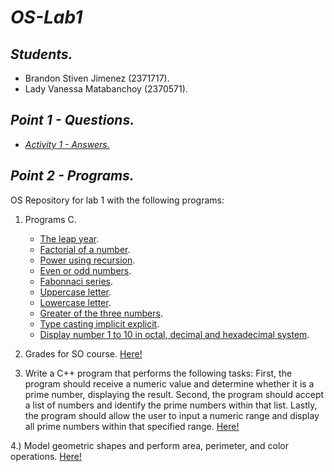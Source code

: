 # ***OS-Lab1***

## ***Students.***
- Brandon Stiven Jimenez (2371717).
- Lady Vanessa Matabanchoy (2370571).

## ***Point 1 - Questions.***

   - [_Activity 1 - Answers._](https://github.com/matabanchoylady543/OS-Lab1/blob/main/Point1.md)

## ***Point 2 - Programs.***

OS Repository for lab 1 with the following programs: 

1. Programs C.
   - [The leap year](https://github.com/matabanchoylady543/OS-Lab1/blob/main/year.c).
   - [Factorial of a number](https://github.com/matabanchoylady543/OS-Lab1/blob/main/factorial.c).
   - [Power using recursion](https://github.com/matabanchoylady543/OS-Lab1/blob/main/pow.c).
   - [Even or odd numbers](https://github.com/matabanchoylady543/OS-Lab1/blob/main/even_odd.c).
   - [Fabonnaci series](https://github.com/matabanchoylady543/OS-Lab1/blob/main/fibonacci.c).
   - [Uppercase letter](https://github.com/matabanchoylady543/OS-Lab1/blob/main/uppercase.c).
   - [Lowercase letter](https://github.com/matabanchoylady543/OS-Lab1/blob/main/lowercase.c).
   - [Greater of the three numbers](https://github.com/matabanchoylady543/OS-Lab1/blob/main/greater.c).
   - [Type casting implicit explicit](https://github.com/matabanchoylady543/OS-Lab1/blob/main/implicit_explicit.c).
   - [Display number 1 to 10 in octal, decimal and hexadecimal system](https://github.com/matabanchoylady543/OS-Lab1/blob/main/dec_octal_hex.c).


2. Grades for SO course. [Here!](https://github.com/matabanchoylady543/OS-Lab1/blob/main/point2_2.c)

3. Write a C++ program that performs the following tasks: First, the program should receive a numeric value and determine whether it is a prime number, displaying the result. Second, the program should accept a list of numbers and identify the prime numbers within that list. Lastly, the program should allow the user to input a numeric range and display all prime numbers within that specified range. [Here!](https://github.com/matabanchoylady543/OS-Lab1/blob/main/prime_number.cpp)

4.) Model geometric shapes and perform area, perimeter, and color operations. [Here!](https://github.com/matabanchoylady543/OS-Lab1/tree/main/Point4)

